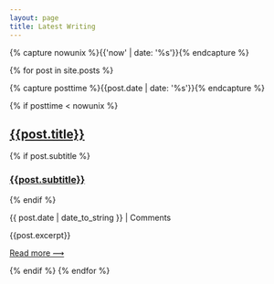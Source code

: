 ```yaml
---
layout: page
title: Latest Writing
---
```


{% capture nowunix %}{{'now' | date: '%s'}}{% endcapture %}

{% for post in site.posts %}

{% capture posttime %}{{post.date | date: '%s'}}{% endcapture %}

{% if posttime < nowunix %}

<div class="pv2">

<h2 class="mv0"><a class="no-underline tcblack" href="{{post.url}}">{{post.title}}</a></h2>

{% if post.subtitle %}

<h3 class="mv0"><a class="no-underline tcblack" href="{{post.url}}">{{post.subtitle}}</a></h3>

{% endif %}

<span class="f5 f6-s ttu black-20 pv3">{{ post.date | date_to_string }} | <span class="disqus-comment-count" data-disqus-url="http://tomcritchlow.com{{post.url}}">Comments</span> </span>


{{post.excerpt}}

[Read more &#10239;]({{post.url}})

</div>

{% endif %}
{% endfor %}

<script id="dsq-count-scr" src="//tomcritchlow.disqus.com/count.js" async></script>
